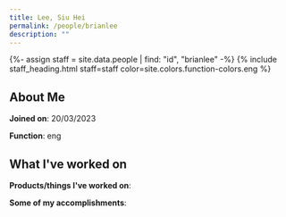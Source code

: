 ```yaml
---
title: Lee, Siu Hei
permalink: /people/brianlee
description: ""
---
```


{%- assign staff = site.data.people | find: "id", "brianlee" -%}
{% include staff_heading.html staff=staff color=site.colors.function-colors.eng %}

## About Me

**Joined on**: 20/03/2023

**Function**: eng

## What I've worked on

**Products/things I've worked on**:


**Some of my accomplishments**:

